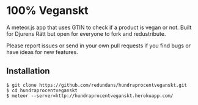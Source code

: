 # 100% Veganskt
A meteor.js app that uses GTIN to check if a product is vegan or not. Built for Djurens Rätt but open for everyone to fork and redustribute.

Please report issues or send in your own pull requests if you find bugs or have ideas for new features.


## Installation

	$ git clone https://github.com/redundans/hundraprocentveganskt.git
    $ cd hundraprocentveganskt
    $ meteor --server=http://hundraprocentveganskt.herokuapp.com/